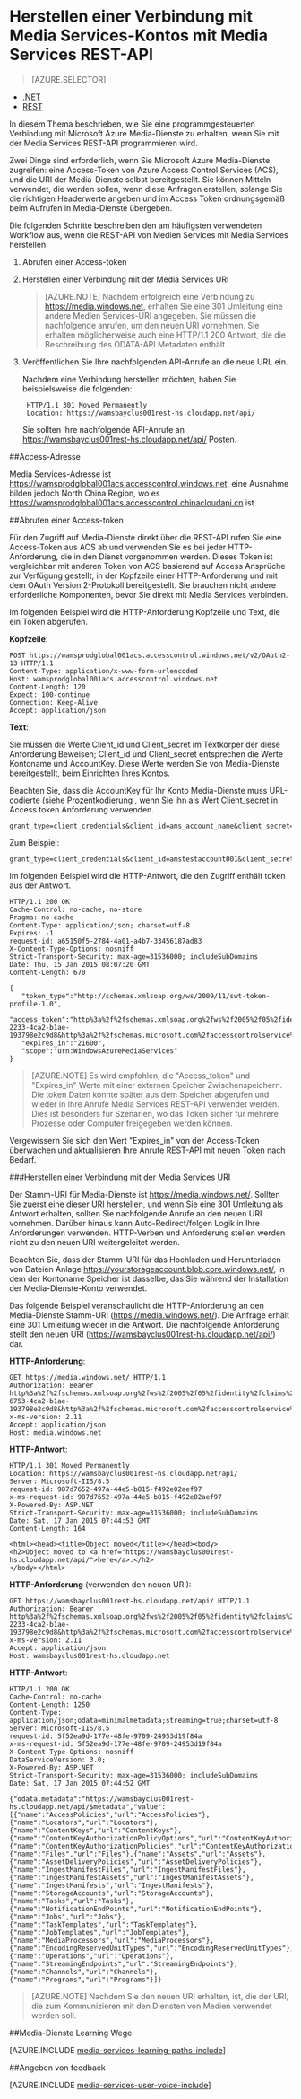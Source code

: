 <properties 
    pageTitle="Herstellen einer Verbindung mit Media Services-Kontos mit REST-API | Microsoft Azure" 
    description="In diesem Thema veranschaulicht, wie die Verbindung zu Media-Dienste Einzelhandelsabonnements REST-API." 
    services="media-services" 
    documentationCenter="" 
    authors="Juliako" 
    manager="erikre" 
    editor=""/>

<tags 
    ms.service="media-services" 
    ms.workload="media" 
    ms.tgt_pltfrm="na" 
    ms.devlang="dotnet" 
    ms.topic="article" 
    ms.date="09/26/2016"  
    ms.author="juliako"/>


# <a name="connecting-to-media-services-account-using-media-services-rest-api"></a>Herstellen einer Verbindung mit Media Services-Kontos mit Media Services REST-API

> [AZURE.SELECTOR]
- [.NET](media-services-dotnet-connect-programmatically.md)
- [REST](media-services-rest-connect-programmatically.md)

In diesem Thema beschrieben, wie Sie eine programmgesteuerten Verbindung mit Microsoft Azure Media-Dienste zu erhalten, wenn Sie mit der Media Services REST-API programmieren wird.

Zwei Dinge sind erforderlich, wenn Sie Microsoft Azure Media-Dienste zugreifen: eine Access-Token von Azure Access Control Services (ACS), und die URI der Media-Dienste selbst bereitgestellt. Sie können Mitteln verwendet, die werden sollen, wenn diese Anfragen erstellen, solange Sie die richtigen Headerwerte angeben und im Access Token ordnungsgemäß beim Aufrufen in Media-Dienste übergeben.

Die folgenden Schritte beschreiben den am häufigsten verwendeten Workflow aus, wenn die REST-API von Medien Services mit Media Services herstellen:

1. Abrufen einer Access-token 
2. Herstellen einer Verbindung mit der Media Services URI 

    >[AZURE.NOTE] Nachdem erfolgreich eine Verbindung zu https://media.windows.net, erhalten Sie eine 301 Umleitung eine andere Medien Services-URI angegeben. Sie müssen die nachfolgende anrufen, um den neuen URI vornehmen.
Sie erhalten möglicherweise auch eine HTTP/1.1 200 Antwort, die die Beschreibung des ODATA-API Metadaten enthält.

3. Veröffentlichen Sie Ihre nachfolgenden API-Anrufe an die neue URL ein. 

    Nachdem eine Verbindung herstellen möchten, haben Sie beispielsweise die folgenden:

        HTTP/1.1 301 Moved Permanently
        Location: https://wamsbayclus001rest-hs.cloudapp.net/api/

    Sie sollten Ihre nachfolgende API-Anrufe an https://wamsbayclus001rest-hs.cloudapp.net/api/ Posten.

##<a name="access-control-address"></a>Access-Adresse

Media Services-Adresse ist https://wamsprodglobal001acs.accesscontrol.windows.net, eine Ausnahme bilden jedoch North China Region, wo es https://wamsprodglobal001acs.accesscontrol.chinacloudapi.cn ist.

##<a name="getting-an-access-token"></a>Abrufen einer Access-token

Für den Zugriff auf Media-Dienste direkt über die REST-API rufen Sie eine Access-Token aus ACS ab und verwenden Sie es bei jeder HTTP-Anforderung, die in den Dienst vorgenommen werden. Dieses Token ist vergleichbar mit anderen Token von ACS basierend auf Access Ansprüche zur Verfügung gestellt, in der Kopfzeile einer HTTP-Anforderung und mit dem OAuth Version 2-Protokoll bereitgestellt. Sie brauchen nicht andere erforderliche Komponenten, bevor Sie direkt mit Media Services verbinden.

Im folgenden Beispiel wird die HTTP-Anforderung Kopfzeile und Text, die ein Token abgerufen.

**Kopfzeile**:

    POST https://wamsprodglobal001acs.accesscontrol.windows.net/v2/OAuth2-13 HTTP/1.1
    Content-Type: application/x-www-form-urlencoded
    Host: wamsprodglobal001acs.accesscontrol.windows.net
    Content-Length: 120
    Expect: 100-continue
    Connection: Keep-Alive
    Accept: application/json

    
**Text**:

Sie müssen die Werte Client_id und Client_secret im Textkörper der diese Anforderung Beweisen; Client_id und Client_secret entsprechen die Werte Kontoname und AccountKey. Diese Werte werden Sie von Media-Dienste bereitgestellt, beim Einrichten Ihres Kontos. 

Beachten Sie, dass die AccountKey für Ihr Konto Media-Dienste muss URL-codierte (siehe [Prozentkodierung](http://tools.ietf.org/html/rfc3986#section-2.1) , wenn Sie ihn als Wert Client_secret in Access token Anforderung verwenden.

    grant_type=client_credentials&client_id=ams_account_name&client_secret=URL_encoded_ams_account_key&scope=urn%3aWindowsAzureMediaServices


Zum Beispiel: 

    grant_type=client_credentials&client_id=amstestaccount001&client_secret=wUNbKhNj07oqjqU3Ah9R9f4kqTJ9avPpfe6Pk3YZ7ng%3d&scope=urn%3aWindowsAzureMediaServices


Im folgenden Beispiel wird die HTTP-Antwort, die den Zugriff enthält token aus der Antwort.

    HTTP/1.1 200 OK
    Cache-Control: no-cache, no-store
    Pragma: no-cache
    Content-Type: application/json; charset=utf-8
    Expires: -1
    request-id: a65150f5-2784-4a01-a4b7-33456187ad83
    X-Content-Type-Options: nosniff
    Strict-Transport-Security: max-age=31536000; includeSubDomains
    Date: Thu, 15 Jan 2015 08:07:20 GMT
    Content-Length: 670
    
    {  
       "token_type":"http://schemas.xmlsoap.org/ws/2009/11/swt-token-profile-1.0",
       "access_token":"http%3a%2f%2fschemas.xmlsoap.org%2fws%2f2005%2f05%2fidentity%2fclaims%2fnameidentifier=amstestaccount001&urn%3aSubscriptionId=z7f19258-2233-4ca2-b1ae-193798e2c9d8&http%3a%2f%2fschemas.microsoft.com%2faccesscontrolservice%2f2010%2f07%2fclaims%2fidentityprovider=https%3a%2f%2fwamsprodglobal001acs.accesscontrol.windows.net%2f&Audience=urn%3aWindowsAzureMediaServices&ExpiresOn=1421330840&Issuer=https%3a%2f%2fwamsprodglobal001acs.accesscontrol.windows.net%2f&HMACSHA256=uf69n82KlqZmkJDNxhJkOxpyIpA2HDyeGUTtSnq1vlE%3d",
       "expires_in":"21600",
       "scope":"urn:WindowsAzureMediaServices"
    }
    

>[AZURE.NOTE]
Es wird empfohlen, die "Access_token" und "Expires_in" Werte mit einer externen Speicher Zwischenspeichern. Die token Daten konnte später aus dem Speicher abgerufen und wieder in Ihre Anrufe Media Services REST-API verwendet werden. Dies ist besonders für Szenarien, wo das Token sicher für mehrere Prozesse oder Computer freigegeben werden können.

Vergewissern Sie sich den Wert "Expires_in" von der Access-Token überwachen und aktualisieren Ihre Anrufe REST-API mit neuen Token nach Bedarf.

###<a name="connecting-to-the-media-services-uri"></a>Herstellen einer Verbindung mit der Media Services URI

Der Stamm-URI für Media-Dienste ist https://media.windows.net/. Sollten Sie zuerst eine dieser URI herstellen, und wenn Sie eine 301 Umleitung als Antwort erhalten, sollten Sie nachfolgende Anrufe an den neuen URI vornehmen. Darüber hinaus kann Auto-Redirect/folgen Logik in Ihre Anforderungen verwenden. HTTP-Verben und Anforderung stellen werden nicht zu den neuen URI weitergeleitet werden.

Beachten Sie, dass der Stamm-URI für das Hochladen und Herunterladen von Dateien Anlage https://yourstorageaccount.blob.core.windows.net/, in dem der Kontoname Speicher ist dasselbe, das Sie während der Installation der Media-Dienste-Konto verwendet.

Das folgende Beispiel veranschaulicht die HTTP-Anforderung an den Media-Dienste Stamm-URI (https://media.windows.net/). Die Anfrage erhält eine 301 Umleitung wieder in die Antwort. Die nachfolgende Anforderung stellt den neuen URI (https://wamsbayclus001rest-hs.cloudapp.net/api/) dar.     

**HTTP-Anforderung**:
    
    GET https://media.windows.net/ HTTP/1.1
    Authorization: Bearer http%3a%2f%2fschemas.xmlsoap.org%2fws%2f2005%2f05%2fidentity%2fclaims%2fnameidentifier=amstestaccount001&urn%3aSubscriptionId=z7f19258-6753-4ca2-b1ae-193798e2c9d8&http%3a%2f%2fschemas.microsoft.com%2faccesscontrolservice%2f2010%2f07%2fclaims%2fidentityprovider=https%3a%2f%2fwamsprodglobal001acs.accesscontrol.windows.net%2f&Audience=urn%3aWindowsAzureMediaServices&ExpiresOn=1421500579&Issuer=https%3a%2f%2fwamsprodglobal001acs.accesscontrol.windows.net%2f&HMACSHA256=ElVWXOnMVggFQl%2ft9vhdcv1qH1n%2fE8l3hRef4zPmrzg%3d
    x-ms-version: 2.11
    Accept: application/json
    Host: media.windows.net


**HTTP-Antwort**:
    
    HTTP/1.1 301 Moved Permanently
    Location: https://wamsbayclus001rest-hs.cloudapp.net/api/
    Server: Microsoft-IIS/8.5
    request-id: 987d7652-497a-44e5-b815-f492e02aef97
    x-ms-request-id: 987d7652-497a-44e5-b815-f492e02aef97
    X-Powered-By: ASP.NET
    Strict-Transport-Security: max-age=31536000; includeSubDomains
    Date: Sat, 17 Jan 2015 07:44:53 GMT
    Content-Length: 164
    
    <html><head><title>Object moved</title></head><body>
    <h2>Object moved to <a href="https://wamsbayclus001rest-hs.cloudapp.net/api/">here</a>.</h2>
    </body></html>


**HTTP-Anforderung** (verwenden den neuen URI):
            
    GET https://wamsbayclus001rest-hs.cloudapp.net/api/ HTTP/1.1
    Authorization: Bearer http%3a%2f%2fschemas.xmlsoap.org%2fws%2f2005%2f05%2fidentity%2fclaims%2fnameidentifier=amstestaccount001&urn%3aSubscriptionId=z7f19258-2233-4ca2-b1ae-193798e2c9d8&http%3a%2f%2fschemas.microsoft.com%2faccesscontrolservice%2f2010%2f07%2fclaims%2fidentityprovider=https%3a%2f%2fwamsprodglobal001acs.accesscontrol.windows.net%2f&Audience=urn%3aWindowsAzureMediaServices&ExpiresOn=1421500579&Issuer=https%3a%2f%2fwamsprodglobal001acs.accesscontrol.windows.net%2f&HMACSHA256=ElVWXOnMVggFQl%2ft9vhdcv1qH1n%2fE8l3hRef4zPmrzg%3d
    x-ms-version: 2.11
    Accept: application/json
    Host: wamsbayclus001rest-hs.cloudapp.net


**HTTP-Antwort**:
    
    HTTP/1.1 200 OK
    Cache-Control: no-cache
    Content-Length: 1250
    Content-Type: application/json;odata=minimalmetadata;streaming=true;charset=utf-8
    Server: Microsoft-IIS/8.5
    request-id: 5f52ea9d-177e-48fe-9709-24953d19f84a
    x-ms-request-id: 5f52ea9d-177e-48fe-9709-24953d19f84a
    X-Content-Type-Options: nosniff
    DataServiceVersion: 3.0;
    X-Powered-By: ASP.NET
    Strict-Transport-Security: max-age=31536000; includeSubDomains
    Date: Sat, 17 Jan 2015 07:44:52 GMT
    
    {"odata.metadata":"https://wamsbayclus001rest-hs.cloudapp.net/api/$metadata","value":[{"name":"AccessPolicies","url":"AccessPolicies"},{"name":"Locators","url":"Locators"},{"name":"ContentKeys","url":"ContentKeys"},{"name":"ContentKeyAuthorizationPolicyOptions","url":"ContentKeyAuthorizationPolicyOptions"},{"name":"ContentKeyAuthorizationPolicies","url":"ContentKeyAuthorizationPolicies"},{"name":"Files","url":"Files"},{"name":"Assets","url":"Assets"},{"name":"AssetDeliveryPolicies","url":"AssetDeliveryPolicies"},{"name":"IngestManifestFiles","url":"IngestManifestFiles"},{"name":"IngestManifestAssets","url":"IngestManifestAssets"},{"name":"IngestManifests","url":"IngestManifests"},{"name":"StorageAccounts","url":"StorageAccounts"},{"name":"Tasks","url":"Tasks"},{"name":"NotificationEndPoints","url":"NotificationEndPoints"},{"name":"Jobs","url":"Jobs"},{"name":"TaskTemplates","url":"TaskTemplates"},{"name":"JobTemplates","url":"JobTemplates"},{"name":"MediaProcessors","url":"MediaProcessors"},{"name":"EncodingReservedUnitTypes","url":"EncodingReservedUnitTypes"},{"name":"Operations","url":"Operations"},{"name":"StreamingEndpoints","url":"StreamingEndpoints"},{"name":"Channels","url":"Channels"},{"name":"Programs","url":"Programs"}]}
     


>[AZURE.NOTE] Nachdem Sie den neuen URI erhalten, ist, die der URI, die zum Kommunizieren mit den Diensten von Medien verwendet werden soll. 


##<a name="media-services-learning-paths"></a>Media-Dienste Learning Wege

[AZURE.INCLUDE [media-services-learning-paths-include](../../includes/media-services-learning-paths-include.md)]

##<a name="provide-feedback"></a>Angeben von feedback

[AZURE.INCLUDE [media-services-user-voice-include](../../includes/media-services-user-voice-include.md)]
